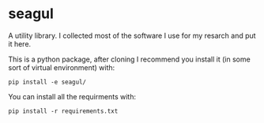 # seagul
A utility library. I collected most of the software I use for my resarch and put it here. 

This is a python package, after cloning I recommend you install it (in some sort of virtual environment) with:

```
pip install -e seagul/
```
 
You can install all the requirments with:

```
pip install -r requirements.txt
```
